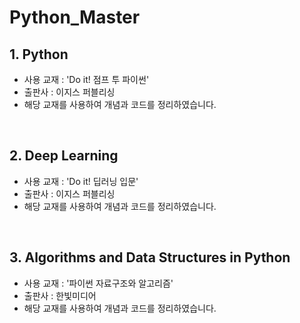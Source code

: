 # Python_Master

## 1. Python

- 사용 교재 : 'Do it! 점프 투 파이썬'
- 출판사 : 이지스 퍼블리싱
- 해당 교재를 사용하여 개념과 코드를 정리하였습니다.

<br/>

## 2. Deep Learning

- 사용 교재 : 'Do it! 딥러닝 입문'
- 출판사 : 이지스 퍼블리싱
- 해당 교재를 사용하여 개념과 코드를 정리하였습니다.

<br/>

## 3. Algorithms and Data Structures in Python

- 사용 교재 : '파이썬 자료구조와 알고리즘'
- 출판사 : 한빛미디어
- 해당 교재를 사용하여 개념과 코드를 정리하였습니다.
